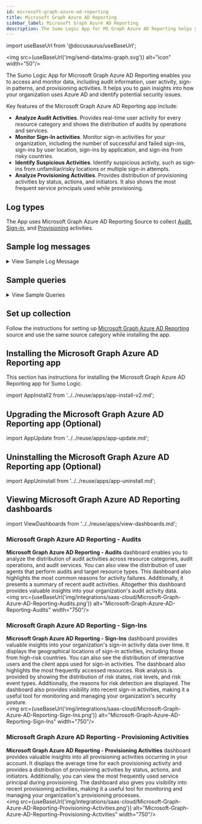 ```yaml
---
id: microsoft-graph-azure-ad-reporting
title: Microsoft Graph Azure AD Reporting
sidebar_label: Microsoft Graph Azure AD Reporting
description: The Sumo Logic App for MS Graph Azure AD Reporting helps you to monitor and analyze user activity, sign-in patterns and provisioning activities.
---
```

import useBaseUrl from '@docusaurus/useBaseUrl';

<img src={useBaseUrl('img/send-data/ms-graph.svg')} alt="icon" width="50"/>

The Sumo Logic App for Microsoft Graph Azure AD Reporting enables you to access and monitor data, including audit information, user activity, sign-in patterns, and provisioning activities. It helps you to gain insights into how your organization uses Azure AD and identify potential security issues.

Key features of the Microsoft Graph Azure AD Reporting app include:
- **Analyze Audit Activities**. Provides real-time user activity for every resource category and shows the distribution of audits by operations and services.
- **Monitor Sign-In activities**. Monitor sign-in activities for your organization, including the number of successful and failed sign-ins, sign-ins by user location, sign-ins by application, and sign-ins from risky countries.
- **Identify Suspicious Activities**. Identify suspicious activity, such as sign-ins from unfamiliar/risky locations or multiple sign-in attempts.
- **Analyze Provisioning Activities**. Provides distribution of provisioning activities by status, actions, and initiators. It also shows the most frequent service principals used while provisioning.

## Log types

The App uses Microsoft Graph Azure AD Reporting Source to collect [Audit](https://learn.microsoft.com/en-us/graph/api/resources/directoryaudit?view=graph-rest-1.0), [Sign-in](https://learn.microsoft.com/en-us/graph/api/resources/signin?view=graph-rest-1.0), and [Provisioning](https://learn.microsoft.com/en-us/graph/api/resources/provisioningobjectsummary?view=graph-rest-1.0) activities.

## Sample log messages

<details>
<summary>View Sample Log Message</summary>

```json title="Audit Activity Message"
{
  "id": "Directory_d4d04864-b03e-4a15-9899-cb36abd1e7d2_CYJZP_45515702",
  "category": "ApplicationManagement",
  "correlationId": "d4d04864-b03e-4a15-9899-cb36abd1e7d2",
  "result": "success",
  "resultReason": "",
  "activityDisplayName": "Hard delete service principal",
  "activityDateTime": "2023-05-09T11:41:56.7381342Z",
  "loggedByService": "Core Directory",
  "operationType": "Delete",
  "initiatedBy": {
    "user": null,
    "app": {
      "appId": null,
      "displayName": "Managed Service Identity",
      "servicePrincipalId": "3a0e6816-ad4e-44fa-9cae-ffc0ad8a2ff2",
      "servicePrincipalName": null
    }
  },
  "targetResources": [
    {
      "id": "5c0e70ea-8ac7-4d99-8313-10041699c5cc",
      "displayName": "SUMOBRDLQProcessorjw5wh7hnrrv46",
      "type": "ServicePrincipal",
      "userPrincipalName": null,
      "groupType": null,
      "modifiedProperties": [
        {
          "displayName": "TargetId.ServicePrincipalNames",
          "oldValue": null,
          "newValue": "\"551d1b05-a73a-493a-b348-dab7d1193c03;https://identity.azure.net/4ZA1q0sKiZEg6SXU8aYi7Lci6VKrg+aVo//Dp2vYGuU=\""
        },
        {
          "displayName": "ActorId.ServicePrincipalNames",
          "oldValue": null,
          "newValue": "\"ef5d5c69-a5df-46bb-acaf-426f161a21a2;https://serviceidentity.azure.net/\""
        },
        {
          "displayName": "SPN",
          "oldValue": null,
          "newValue": "\"ef5d5c69-a5df-46bb-acaf-426f161a21a2;https://serviceidentity.azure.net/\""
        }
      ]
    }
  ],
  "additionalDetails": [
    {
      "key": "AppId",
      "value": "551d1b05-a73a-493a-b348-dab7d1193c03"
    }
  ]
}
```
```json title="Sign-In Activity"
{
  "id": "66ea54eb-6301-4ee5-be62-ff5a759100",
  "createdDateTime": "2023-05-09T11:41:56.7381342Z",
  "userDisplayName": "Contoso",
  "userPrincipalName": "account1@contoso.com",
  "userId": "26be570a-ae82-4189-b4e2-a37c6808512d",
  "appId": "de8bc8b5-d9f9-48b1-a8ad-b748da725064",
  "appDisplayName": "Graph explorer",
  "ipAddress": "51.79.214.246",
  "clientAppUsed": "SMTP",
  "correlationId": "d79f5bee-5860-4832-928f-3133e22ae912",
  "conditionalAccessStatus": "success",
  "isInteractive": false,
  "riskDetail": "adminGeneratedTemporaryPassword",
  "riskLevelAggregated": "medium",
  "riskLevelDuringSignIn": "none",
  "riskState": "confirmedSafe",
  "riskEventTypes": [
    "anonymizedIPAddress",
    "maliciousIPAddress"
  ],
  "resourceDisplayName": "Microsoft Security",
  "resourceId": "00000003-0000-0000-c000-000000000000",
  "status": {
    "errorCode": 0,
    "failureReason": null,
    "additionalDetails": null
  },
  "deviceDetail": {
    "deviceId": "",
    "displayName": null,
    "operatingSystem": "Windows 10",
    "browser": "Edge 80.0.361",
    "isCompliant": null,
    "isManaged": null,
    "trustType": null
  },
  "location": {
    "city": "Redmond",
    "state": "Washington",
    "countryOrRegion": "US",
    "geoCoordinates": {
      "altitude": null,
      "latitude": 47.68050003051758,
      "longitude": -122.12094116210938
    }
  },
  "appliedConditionalAccessPolicies": [
    {
      "id": "de7e60eb-ed89-4d73-8205-2227def6b7c9",
      "displayName": "SharePoint limited access for guest workers",
      "enforcedGrantControls": [],
      "enforcedSessionControls": [],
      "result": "notEnabled"
    },
    {
      "id": "6701123a-b4c6-48af-8565-565c8bf7cabc",
      "displayName": "Medium signin risk block",
      "enforcedGrantControls": [],
      "enforcedSessionControls": [],
      "result": "notEnabled"
    }
  ]
}
```

```json title="Provisioning Activity"
{
  "id": "75b5b0ae-9fc5-8d0e-e0a9-7y6a4728de56",
  "activityDateTime": "2019-05-09T03:00:54Z",
  "tenantId": "74beb175-3b80-7b63-b9d5-6f0b76082b16",
  "jobId": "aws.74beb1753b704b63b8d56f0b76082b16.10a7a801-7101-4c69-ae00-ce9f75f8460a",
  "cycleId": "b6502552-018d-79bd-8869-j47194dc65c1",
  "changeId": "b6502552-018d-89bd-9969-b49194dc65c1",
  "provisioningAction": "update",
  "durationInMilliseconds": 3236,
  "provisioningStatusInfo": {
    "status": "failure",
    "errorInformation": null
  },
  "provisioningSteps": [
    {
      "name": "EntryImport",
      "provisioningStepType": "Import",
      "status": "success",
      "description": "Retrieved RolesCompound '10a7a801-7101-4c69-ae00-ce9f75f8460a' from Contoso",
      "details": {}
    },
    {
      "name": "EntryExportUpdate",
      "provisioningStepType": "Export",
      "status": "success",
      "description": "RolesCompound '60a7a801-7101-4c69-ae00-ce9f75f8460a' was updated in Azure Active Directory",
      "details": {
        "ReportableIdentifier": "60a7a801-7101-4c69-ae00-ce9f75f8460a"
      }
    }
  ],
  "modifiedProperties": [
    {
      "displayName": "appId",
      "oldValue": null,
      "newValue": "60a7a801-7101-4c69-ae00-ce9f75f8460a"
    },
    {
      "displayName": "Roles",
      "oldValue": null,
      "newValue": "jaws-prod-role2,jaws-prod-saml2, jayaws-role,jayaws-saml, TestRole,super-saml"
    },
    {
      "displayName": "objectId",
      "oldValue": null,
      "newValue": "6nn37b93-185a-4485-a519-50c09549f3ad"
    },
    {
      "displayName": "displayName",
      "oldValue": null,
      "newValue": "Contoso"
    },
    {
      "displayName": "homepage",
      "oldValue": null,
      "newValue": "https://signin.contoso.com/saml?metadata=contoso|ISV9.1|primary|z"
    }
  ],
  "servicePrincipal": {
    "id": "6cc35b93-185a-4485-a519-50c09549g3ad",
    "displayName": "Sontoco"
  },
  "sourceSystem": {
    "id": "d1e090e1-f2f4-4678-be44-6442ffff0621",
    "displayName": "Contoso",
    "details": {}
  },
  "targetSystem": {
    "id": "e69d4bd2-2da2-483e-bc49-aad4080b91b3",
    "displayName": "Azure Active Directory",
    "details": {
      "ApplicationId": "bcf4d658-ac9f-408d-bf04-e86dc10328fb",
      "ServicePrincipalId": "6nn35b93-185a-4485-a519-50c09549f3ad",
      "ServicePrincipalDisplayName": "Contoso"
    }
  },
  "initiatedBy": {
    "initiatingType": "user",
    "id": "",
    "displayName": "Azure AD Provisioning Service"
  },
  "sourceIdentity": {
    "identityType": "RolesCompound",
    "id": "60a7a801-7101-4c69-ae00-ce9f75f8460a",
    "displayName": "",
    "details": {}
  },
  "targetIdentity": {
    "identityType": "ServicePrincipal",
    "id": "6nn35b93-185a-4485-a519-50c09549f3ad",
    "displayName": "",
    "details": {}
  }
}
```
</details>

## Sample queries

<details>
<summary>View Sample Queries</summary>

```sql title="Audis by Resource Categories (Audit Activity)"
_sourceCategory="azure_ad_reporting" "activityDisplayName" "operationType"
| json "id","activityDisplayName","category","loggedByService","operationType","result","resultReason","targetResources[*].type","initiatedBy.user","initiatedBy.app" as id,activity,category,logged_by_service,operation_type,operation_result,result_reason,target_resource_type,is_user_initiator,is_app_initiator nodrop
| where category matches "{{resource_category}}"
| where logged_by_service matches"{{service}}"
| where operation_result matches "{{operation_result}}"
| where operation_type matches "{{operation_type}}"
| if (isNull(is_user_initiator),"app","user") as initiator
| where initiator matches "{{initiator}}"
| count_distinct(id) as frequency by category
| sort by frequency
```

```sql title="Sign-In Over Time (Sign-In Activity)"
_sourceCategory="azure_ad_reporting" "appDisplayName" "clientAppUsed" "ipAddress" "resourceId"
| json "id","ipAddress","clientAppUsed","isInteractive","resourceDisplayName","riskDetail","riskEventTypes","riskLevelAggregated","riskState","status.failureReason","conditionalAccessStatus" as id, ip,client_app_used,is_interactive,resource,risk_reason,risk_event_types,risk_level,risk_state,failure_reason,conditional_activity_status nodrop
| where risk_reason matches "{{risk_reason}}"
| where risk_level matches "{{risk_level}}"
| where risk_state matches "{{risk_state}}"
| where client_app_used matches "{{client_app_used}}"
| where conditional_activity_status matches "{{conditional_access_policy_status}}"
| if(isNull(failure_reason) or isBlank(failure_reason),"false","true") as sign_in_failed
| where sign_in_failed matches "{{sign_in_failed}}"
| timeslice 1d
| count_distinct(id) by _timeslice
| fillmissing timeslice
```

```sql title="Average Provisioning Activity Time (Provisioning Activity)"
_sourceCategory="azure_ad_reporting" "provisioningAction" "provisioningSteps" "provisioningStatusInfo"
| json "id","provisioningStatusInfo.status","provisioningAction","durationInMilliseconds","initiatedBy.initiatingType","servicePrincipal.displayName","sourceIdentity.identityType","sourceSystem.displayName","targetIdentity.identityType","targetSystem.displayName" as id,provisioning_status,provisioning_action,duration_in_ms,initiated_by,service_principal,source_identity_type,source_system,target_identity_type,target_system_name nodrop
| where initiated_by matches "{{initiated_by}}"
| where provisioning_action matches "{{provisioning_action}}"
| where provisioning_status matches "{{provisioning_status}}"
| where service_principal matches "{{service_principal}}"
| count_distinct(id) by duration_in_ms
| avg(duration_in_ms)
```
</details>

## Set up collection

Follow the instructions for setting up [Microsoft Graph Azure AD Reporting](/docs/send-data/hosted-collectors/cloud-to-cloud-integration-framework/microsoft-graph-azure-ad-reporting-source/) source and use the same source category while installing the app.

## Installing the Microsoft Graph Azure AD Reporting app​

This section has instructions for installing the Microsoft Graph Azure AD Reporting app for Sumo Logic.

import AppInstall2 from '../../reuse/apps/app-install-v2.md';

<AppInstall2/>

## Upgrading the Microsoft Graph Azure AD Reporting app (Optional)

import AppUpdate from '../../reuse/apps/app-update.md';

<AppUpdate/>

## Uninstalling the Microsoft Graph Azure AD Reporting app (Optional)

import AppUninstall from '../../reuse/apps/app-uninstall.md';

<AppUninstall/>

## Viewing Microsoft Graph Azure AD Reporting dashboards

import ViewDashboards from '../../reuse/apps/view-dashboards.md';

<ViewDashboards/>

### Microsoft Graph Azure AD Reporting - Audits

**Microsoft Graph Azure AD Reporting - Audits** dashboard enables you to analyze the distribution of audit activities across resource categories, audit operations, and audit services. You can also view the distribution of user agents that perform audits and target resource types. This dashboard also highlights the most common reasons for activity failures. Additionally, it presents a summary of recent audit activities. Altogether this dashboard provides valuable insights into your organization's audit activity data.<br/><img src={useBaseUrl('img/integrations/saas-cloud/Microsoft-Graph-Azure-AD-Reporting-Audits.png')} alt="Microsoft-Graph-Azure-AD-Reporting-Audits" width="750"/>

### Microsoft Graph Azure AD Reporting - Sign-Ins

**Microsoft Graph Azure AD Reporting - Sign-Ins** dashboard provides valuable insights into your organization's sign-in activity data over time. It displays the geographical locations of sign-in activities, including those from high-risk countries. You can also see the distribution of interactive users and the client apps used for sign-in activities. The dashboard also highlights the most frequently accessed resources. Risk analysis is provided by showing the distribution of risk states, risk levels, and risk event types. Additionally, the reasons for risk detection are displayed. The dashboard also provides visibility into recent sign-in activities, making it a useful tool for monitoring and managing your organization's security posture.<br/><img src={useBaseUrl('img/integrations/saas-cloud/Microsoft-Graph-Azure-AD-Reporting-Sign-Ins.png')} alt="Microsoft-Graph-Azure-AD-Reporting-Sign-Ins" width="750"/>

### Microsoft Graph Azure AD Reporting - Provisioning Activities

**Microsoft Graph Azure AD Reporting - Provisioning Activities** dashboard provides valuable insights into all provisioning activities occurring in your account. It displays the average time for each provisioning activity and provides a distribution of provisioning activities by status, actions, and initiators. Additionally, you can view the most frequently used service principal during provisioning. The dashboard also gives you visibility into recent provisioning activities, making it a useful tool for monitoring and managing your organization's provisioning processes.<br/><img src={useBaseUrl('img/integrations/saas-cloud/Microsoft-Graph-Azure-AD-Reporting-Provisioning-Activities.png')} alt="Microsoft-Graph-Azure-AD-Reporting-Provisioning-Activities" width="750"/>
